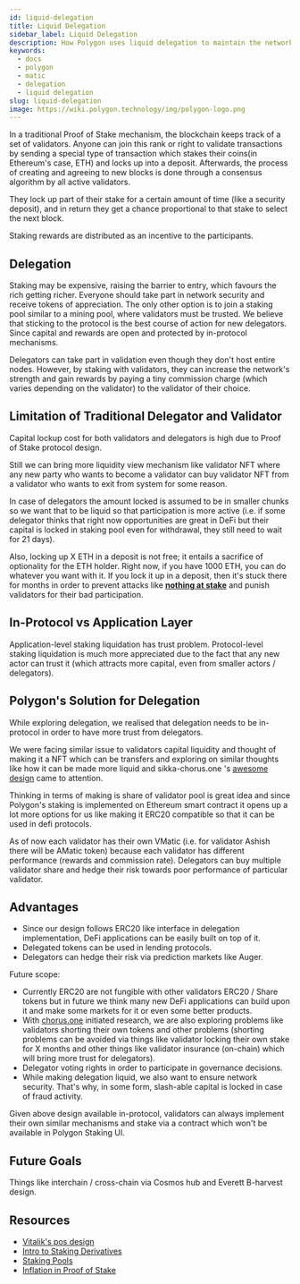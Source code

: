 ```yaml
---
id: liquid-delegation
title: Liquid Delegation
sidebar_label: Liquid Delegation
description: How Polygon uses liquid delegation to maintain the network.
keywords:
  - docs
  - polygon
  - matic
  - delegation
  - liquid delegation
slug: liquid-delegation
image: https://wiki.polygon.technology/img/polygon-logo.png
---
```


In a traditional Proof of Stake mechanism, the blockchain keeps track of a set of validators. Anyone can join this rank or right to validate transactions by sending a special type of transaction which stakes their coins(in Ethereum's case, ETH) and locks up into a deposit. Afterwards, the process of creating and agreeing to new blocks is done through a consensus algorithm by all active validators.

They lock up part of their stake for a certain amount of time (like a security deposit), and in return they get a chance proportional to that stake to select the next block.

Staking rewards are distributed as an incentive to the participants.

## Delegation

Staking may be expensive, raising the barrier to entry, which favours the rich getting richer. Everyone should take part in network security and receive tokens of appreciation. The only other option is to join a staking pool similar to a mining pool, where validators must be trusted. We believe that sticking to the protocol is the best course of action for new delegators. Since capital and rewards are open and protected by in-protocol mechanisms.

Delegators can take part in validation even though they don't host entire nodes. However, by staking with validators, they can increase the network's strength and gain rewards by paying a tiny commission charge (which varies depending on the validator) to the validator of their choice.

## Limitation of Traditional Delegator and Validator

Capital lockup cost for both validators and delegators is high due to Proof of Stake protocol design.

Still we can bring more liquidity view mechanism like validator NFT where any new party who wants to become a validator can buy validator NFT from a validator who wants to exit from system for some reason.

In case of delegators the amount locked is assumed to be in smaller chunks so we want that to be liquid so that participation is more active (i.e. if some delegator thinks that right now opportunities are great in DeFi but their capital is locked in staking pool even for withdrawal, they still need to wait for 21 days).

Also, locking up X ETH in a deposit is not free; it entails a sacrifice of optionality for the ETH holder. Right now, if you have 1000 ETH, you can do whatever you want with it. If you lock it up in a deposit, then it's stuck there for months in order to prevent attacks like [**nothing at stake**](https://github.com/ethereum/wiki/wiki/Proof-of-Stake-FAQ#what-is-the-nothing-at-stake-problem-and-how-can-it-be-fixed) and punish validators for their bad participation.

## In-Protocol vs Application Layer

Application-level staking liquidation has trust problem. Protocol-level staking liquidation is much more appreciated due to the fact that any new actor can trust it (which attracts more capital, even from smaller actors / delegators).

## Polygon's Solution for Delegation

While exploring delegation, we realised that delegation needs to be in-protocol in order to have more trust from delegators.

We were facing similar issue to validators capital liquidity and thought of making it a NFT which can be transfers and exploring on similar thoughts like how it can be made more liquid and sikka-chorus.one 's   [awesome design](https://blog.chorus.one/delegation-vouchers/) came to attention.

Thinking in terms of making is share of validator pool is great idea and since Polygon's staking is implemented on Ethereum smart contract it opens up a lot more options for us like making it ERC20 compatible so that it can be used in defi protocols.

As of now each validator has their own VMatic (i.e. for validator Ashish there will be AMatic token) because each validator has different performance (rewards and commission rate). Delegators can buy multiple validator share and hedge their risk towards poor performance of particular validator.

## Advantages

- Since our design follows ERC20 like interface in delegation implementation, DeFi applications can be easily built on top of it.
- Delegated tokens can be used in lending protocols.
- Delegators can hedge their risk via prediction markets like Auger.

Future scope:

- Currently ERC20 are not fungible with other validators ERC20 / Share tokens but in future we think many new DeFi applications can build upon it and make some markets for it or even some better products.
- With [chorus.one](http://chorus.one) initiated research, we are also exploring problems like validators shorting their own tokens and other problems (shorting problems can be avoided via things like validator locking their own stake for X months and other things like validator insurance (on-chain) which will bring more trust for delegators).
- Delegator voting rights in order to participate in governance decisions.
- While making delegation liquid, we also want to ensure network security. That's why, in some form, slash-able capital is locked in case of fraud activity.

Given above design available in-protocol, validators can always implement their own similar mechanisms and stake via a contract which won't be available in Polygon Staking UI.

## Future Goals

Things like interchain / cross-chain via Cosmos hub and Everett B-harvest design.

## Resources

- [Vitalik's pos design](https://medium.com/@VitalikButerin/a-proof-of-stake-design-philosophy-506585978d51)
- [Intro to Staking Derivatives](https://medium.com/lemniscap/an-intro-to-staking-derivatives-i-a43054efd51c)
- [Staking Pools](https://slideslive.com/38920085/ethereum-20-trustless-staking-pools)
- [Inflation in Proof of Stake](https://medium.com/figment-networks/mis-understanding-yield-and-inflation-in-proof-of-stake-networks-6fea7e7c0e41)

